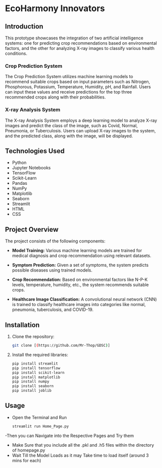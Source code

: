 # EcoHarmony Innovators

## Introduction

This prototype showcases the integration of two artificial intelligence systems: one for predicting crop recommendations based on environmental factors, and the other for analyzing X-ray images to classify various health conditions.

### Crop Prediction System
The Crop Prediction System utilizes machine learning models to recommend suitable crops based on input parameters such as Nitrogen, Phosphorous, Potassium, Temperature, Humidity, pH, and Rainfall. Users can input these values and receive predictions for the top three recommended crops along with their probabilities.

### X-ray Analysis System
The X-ray Analysis System employs a deep learning model to analyze X-ray images and predict the class of the image, such as Covid, Normal, Pneumonia, or Tuberculosis. Users can upload X-ray images to the system, and the predicted class, along with the image, will be displayed.


## Technologies Used

- Python
- Jupyter Notebooks
- TensorFlow
- Scikit-Learn
- Pandas
- NumPy
- Matplotlib
- Seaborn
- Streamlit
- HTML
- CSS

## Project Overview

The project consists of the following components:

- **Model Training:** Various machine learning models are trained for medical diagnosis and crop recommendation using relevant datasets.

- **Symptom Prediction:** Given a set of symptoms, the system predicts possible diseases using trained models.

- **Crop Recommendation:** Based on environmental factors like N-P-K levels, temperature, humidity, etc., the system recommends suitable crops.

- **Healthcare Image Classification:** A convolutional neural network (CNN) is trained to classify healthcare images into categories like normal, pneumonia, tuberculosis, and COVID-19.


## Installation

1. Clone the repository:

   ```bash
   git clone [(https://github.com/Mr-Thop/GDSC)]
   ```

2. Install the required libraries:

   ```bash
   pip install streamlit
   pip install tensorflow
   pip install scikit-learn
   pip install matplotlib
   pip install numpy
   pip install seaborn
   pip install joblib
   ```

## Usage

- Open the Terminal and Run
  ```bash
  streamlit run Home_Page.py
  ```
-Then you can Navigate into the Respective Pages and Try them 

- Make Sure that you include all the .pkl and .h5 files within the directory of homepage.py
- Wait Till the Model Loads as it may Take time to load itself (around 3 mins for each)

